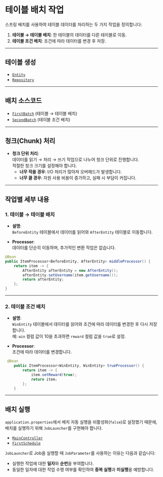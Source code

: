 # 테이블 배치 작업

스프링 배치를 사용하여 테이블 데이터를 처리하는 두 가지 작업을 정의합니다:
1. **테이블 → 테이블 배치**: 한 테이블의 데이터를 다른 테이블로 이동.
2. **테이블 조건 배치**: 조건에 따라 데이터를 변경 후 저장.

---

## 테이블 생성
- [`Entity`](https://github.com/DHL7123/Archive/blob/main/Batch_Study/SpringBatch/src/main/java/com/SpringBatch/SpringBatch/entity)
- [`Repository`](https://github.com/DHL7123/Archive/blob/main/Batch_Study/SpringBatch/src/main/java/com/SpringBatch/SpringBatch/repository)

---

## 배치 소스코드
- [`FirstBatch`](https://github.com/DHL7123/Archive/blob/main/Batch_Study/SpringBatch/src/main/java/com/SpringBatch/SpringBatch/batch/FirstBatch.java) (테이블 → 테이블 배치)
- [`SecondBatch`](https://github.com/DHL7123/Archive/blob/main/Batch_Study/SpringBatch/src/main/java/com/SpringBatch/SpringBatch/batch/SecondBatch.java) (테이블 조건 배치)

---

## 청크(Chunk) 처리

- **청크 단위 처리**:  
  데이터를 읽기 → 처리 → 쓰기 작업으로 나누어 청크 단위로 진행합니다.  
  적절한 청크 크기를 설정해야 합니다.  
  - **너무 작을 경우**: I/O 처리가 많아져 오버헤드가 발생합니다.  
  - **너무 클 경우**: 자원 사용 비용이 증가하고, 실패 시 부담이 커집니다.

---

## 작업별 세부 내용

### 1. 테이블 → 테이블 배치

- **설명**:  
  `BeforeEntity` 테이블에서 데이터를 읽어와 `AfterEntity` 테이블로 이동합니다.

- **Processor**:  
  데이터를 단순히 이동하며, 추가적인 변환 작업은 없습니다.

```java
@Bean
public ItemProcessor<BeforeEntity, AfterEntity> middleProcessor() {
    return item -> {
        AfterEntity afterEntity = new AfterEntity();
        afterEntity.setUsername(item.getUsername());
        return afterEntity;
    };
}
```

---

### 2. 테이블 조건 배치

- **설명**:  
  `WinEntity` 테이블에서 데이터를 읽어와 조건에 따라 데이터를 변경한 후 다시 저장합니다.  
  예: `win` 컬럼 값이 10을 초과하면 `reward` 컬럼 값을 `true`로 설정.

- **Processor**:  
  조건에 따라 데이터를 변경합니다.

```java
 @Bean
    public ItemProcessor<WinEntity, WinEntity> trueProcessor() {
        return item -> {
            item.setReward(true);
            return item;
        };
    }
```

---

## 배치 실행

`application.properties`에서 배치 자동 실행을 비활성화(`false`)로 설정했기 때문에, 배치를 실행하기 위해 `JobLauncher`를 구현해야 합니다.

- [`MainController`](https://github.com/DHL7123/Archive/blob/main/Batch_Study/SpringBatch/src/main/java/com/SpringBatch/SpringBatch/controller/MainController.java)
- [`FirstSchedule`](https://github.com/DHL7123/Archive/blob/main/Batch_Study/SpringBatch/src/main/java/com/SpringBatch/SpringBatch/schedule/FirstSchedule.java)

`JobLauncher`로 Job을 실행할 때 `JobParameter`를 사용하는 이유는 다음과 같습니다:
- 실행한 작업에 대한 **일자**와 **순번**을 부여합니다.
- 동일한 일자에 대한 작업 수행 여부를 확인하여 **중복 실행**과 **미실행**을 예방합니다.